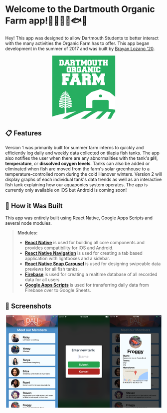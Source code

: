# Welcome to the Dartmouth Organic Farm app!🚜👩‍🌾🌽🐟🐝 


Hey! This app was designed to allow Dartmouth Students to better interact with the many activities the Organic Farm has to offer. This app began development in the summer of 2017 and was built by  [Brayan Lozano '20](www.brayanlozano.com).
<p align="center"><img src="https://github.com/blozano824/DartmouthOrganicFarm/blob/master/img/Dartmouth%20Organic%20Farm.png" alt="Drawing" height="40%" width="40%"/></p>


:clipboard: Features
----------------------------------------------------

Version 1 was primarily built for summer farm interns to quickly and efficiently log daily and weekly data collected on tilapia fish tanks. The app also notifies the user when there are any abnormalities with the tank's **pH**, **temperature**, or **dissolved oxygen levels**. Tanks can also be added or eliminated when fish are moved from the farm's solar greenhouse to a temperature-controlled room during the cold Hanover winters. Version 2 will display graphs of each individual tank's data trends as well as an interactive fish tank explaining how our aquaponics system operates. The app is currently only available on iOS but Android is coming soon!


:wrench: How it Was Built
-------------

This app was entirely built using React Native, Google Apps Scripts and several node modules.
> **Modules:**
> - **[React Native](https://facebook.github.io/react-native/)** is used for building all core components and provides compatibility for iOS and Android.
> - **[React Native Navigation](https://github.com/wix/react-native-navigation)** is used for creating a tab based application with lightboxes and a sidebar.
> - **[React Native Snap Carousel](https://github.com/archriss/react-native-snap-carousel)** is used for designing swipeable data previews for all fish tanks.
> - **[Firebase](https://www.npmjs.com/package/firebase)** is used for creating a realtime database of all recorded data for all users
> - **[Google Apps Scripts](https://www.google.com/script/start/)** is used for transferring daily data from Firebase over to Google Sheets.


:iphone: Screenshots
-------------
<p align="center"><img src="https://github.com/blozano824/DaliMembers/blob/master/images/screenshot1.png" alt="Drawing" height="33%" width="33%"/><img src="https://github.com/blozano824/DartmouthOrganicFarm/blob/master/img/Screenshots/Simulator%20Screen%20Shot%20Aug%2018%2C%202017%2C%2010.58.21%20AM.png" alt="Drawing" height="33%" width="33%"/><img src="https://github.com/blozano824/DaliMembers/blob/master/images/screenshot2.png" alt="Drawing" height="33%" width="33%"/></p>
